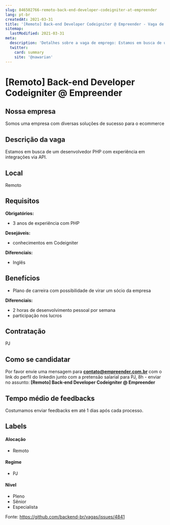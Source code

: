 ```yaml
---
slug: 846502766-remoto-back-end-developer-codeigniter-at-empreender
lang: pt-br
createdAt: 2021-03-31
title: '[Remoto] Back-end Developer Codeigniter @ Empreender - Vaga de Emprego'
sitemap:
  lastModified: 2021-03-31
meta:
  description: 'Detalhes sobre a vaga de emprego: Estamos em busca de um desenvolvedor PHP com experiência em integrações via API.'
  twitter:
    card: summary
    site: '@nawarian'
---
```


# [Remoto] Back-end Developer Codeigniter @ Empreender

## Nossa empresa

Somos uma empresa com diversas soluções de sucesso para o ecommerce

## Descrição da vaga

Estamos em busca de um desenvolvedor PHP com experiência em integrações via API.

## Local

Remoto

## Requisitos

**Obrigatórios:**
- 3 anos de experiência com PHP


**Desejáveis:**
- conhecimentos em Codeigniter


**Diferenciais:**
- Inglês

## Benefícios

- Plano de carreira com possibilidade de virar um sócio da empresa


**Diferenciais:**
- 2 horas de desenvolvimento pessoal por semana
- participação nos lucros

## Contratação

PJ

## Como se candidatar

Por favor envie uma mensagem para **contato@empreender.com.br** com o link do perfil do linkedin junto com a pretensão salarial para PJ, 8h - enviar no assunto: **[Remoto] Back-end Developer Codeigniter @ Empreender**

## Tempo médio de feedbacks

Costumamos enviar feedbacks em até 1 dias após cada processo.


## Labels
<!-- retire os labels que não fazem sentido à vaga -->

#### Alocação

- Remoto

#### Regime

- PJ

#### Nível

- Pleno
- Sênior
- Especialista




Fonte: https://github.com/backend-br/vagas/issues/4841